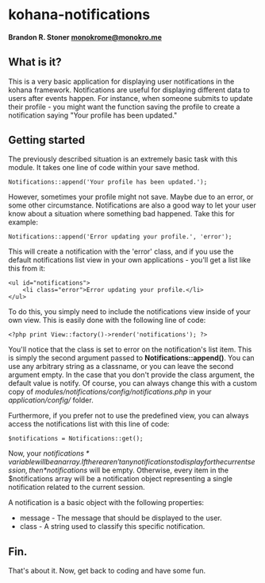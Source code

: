 # kohana-notifications
#### Brandon R. Stoner <monokrome@monokro.me>

## What is it?

This is a very basic application for displaying user notifications in the kohana framework. Notifications are useful for displaying different data to users after events happen. For instance, when someone submits to update their profile - you might want the function saving the profile to create a notification saying "Your profile has been updated."

## Getting started

The previously described situation is an extremely basic task with this module. It takes one line of code within your save method.

    Notifications::append('Your profile has been updated.');

However, sometimes your profile might not save. Maybe due to an error, or some other circumstance. Notifications are also a good way to let your user know about a situation where something bad happened. Take this for example:

    Notifications::append('Error updating your profile.', 'error');

This will create a notification with the 'error' class, and if you use the default notifications list view in your own applications - you'll get a list like this from it:

    <ul id="notifications">
    	<li class="error">Error updating your profile.</li>
    </ul>

To do this, you simply need to include the notifications view inside of your own view. This is easily done with the following line of code:

    <?php print View::factory()->render('notifications'); ?>

You'll notice that the class is set to error on the notification's list item. This is simply the second argument passed to **Notifications::append()**. You can use any arbitrary string as a classname, or you can leave the second argument empty. In the case that you don't provide the class argument, the default value is notify. Of course, you can always change this with a custom copy of *modules/notifications/config/notifications.php* in your *application/config/* folder.

Furthermore, if you prefer not to use the predefined view, you can always access the notifications list with this line of code:

    $notifications = Notifications::get();

Now, your *$notifications* variable will be an array. If there aren't any notifications to display for the current session, then *$notifications* will be empty. Otherwise, every item in the $notifications array will be a notification object representing a single notification related to the current session.

A notification is a basic object with the following properties:

* message - The message that should be displayed to the user.
* class - A string used to classify this specific notification.

## Fin.

That's about it. Now, get back to coding and have some fun.

